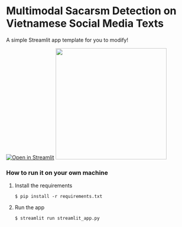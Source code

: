 # Multimodal Sacarsm Detection on Vietnamese Social Media Texts

A simple Streamlit app template for you to modify!

[![Open in Streamlit](https://static.streamlit.io/badges/streamlit_badge_black_white.svg)](https://multimodal-sacarsm-detection-on-vietnamese-social-media-texts.streamlit.app/)
<img src="https://github.com/user-attachments/assets/b6d2c448-a9b7-4409-a190-16cfde7a6476" width="300" height="auto" />


### How to run it on your own machine

1. Install the requirements

   ```
   $ pip install -r requirements.txt
   ```

2. Run the app

   ```
   $ streamlit run streamlit_app.py
   ```
